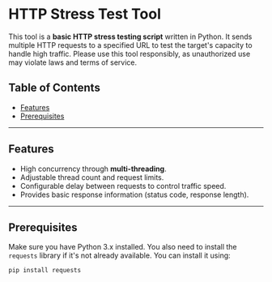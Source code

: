 # HTTP Stress Test Tool

This tool is a **basic HTTP stress testing script** written in Python. It sends multiple HTTP requests to a specified URL to test the target's capacity to handle high traffic. Please use this tool responsibly, as unauthorized use may violate laws and terms of service.

## Table of Contents
- [Features](#features)
- [Prerequisites](#prerequisites)

---

## Features
- High concurrency through **multi-threading**.
- Adjustable thread count and request limits.
- Configurable delay between requests to control traffic speed.
- Provides basic response information (status code, response length).

---

## Prerequisites
Make sure you have Python 3.x installed. You also need to install the `requests` library if it's not already available. You can install it using:

```bash
pip install requests
